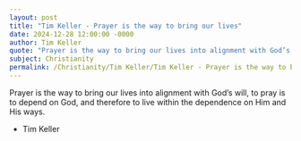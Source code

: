```yaml
---
layout: post
title: "Tim Keller - Prayer is the way to bring our lives"
date: 2024-12-28 12:00:00 -0000
author: Tim Keller
quote: "Prayer is the way to bring our lives into alignment with God’s will, to pray is to depend on God, and therefore to live within the dependence on Him and His ways."
subject: Christianity
permalink: /Christianity/Tim Keller/Tim Keller - Prayer is the way to bring our lives
---
```


Prayer is the way to bring our lives into alignment with God’s will, to pray is to depend on God, and therefore to live within the dependence on Him and His ways.

- Tim Keller
